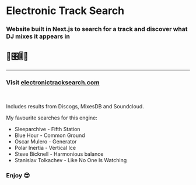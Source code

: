 # Electronic Track Search
### Website built in Next.js to search for a track and discover what DJ mixes it appears in
## 💽🎛🎚💽
<hr>

### Visit  [electronictracksearch.com](https://www.electronictracksearch.com)
<br />

Includes results from Discogs, MixesDB and Soundcloud.

My favourite searches for this engine:

- Sleeparchive - Fifth Station
- Blue Hour - Common Ground
- Oscar Mulero - Generator
- Polar Inertia - Vertical Ice
- Steve Bicknell - Harmonious balance
- Stanislav Tolkachev - Like No One Is Watching

### Enjoy 😎